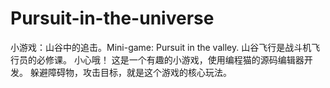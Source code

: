 # Pursuit-in-the-universe
小游戏：山谷中的追击。Mini-game: Pursuit in the valley.
山谷飞行是战斗机飞行员的必修课。
小心哦！
这是一个有趣的小游戏，使用编程猫的源码编辑器开发。
躲避障碍物，攻击目标，就是这个游戏的核心玩法。
